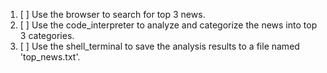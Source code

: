 1. [ ] Use the browser to search for top 3 news.
2. [ ] Use the code_interpreter to analyze and categorize the news into top 3 categories.
3. [ ] Use the shell_terminal to save the analysis results to a file named 'top_news.txt'.